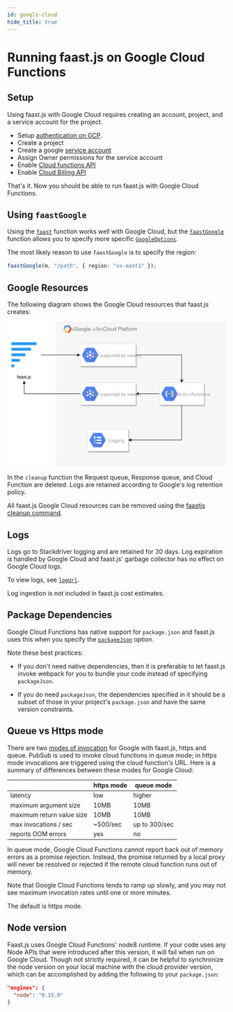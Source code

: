 ```yaml
---
id: google-cloud
hide_title: true
---
```


# Running faast.js on Google Cloud Functions

## Setup

Using faast.js with Google Cloud requires creating an account, project, and a service account for the project.

- Setup [authentication on GCP](https://cloud.google.com/docs/authentication/getting-started).
- Create a project
- Create a google [service account](https://console.cloud.google.com/iam-admin/serviceaccounts)
- Assign Owner permissions for the service account
- Enable [Cloud functions API](https://console.cloud.google.com/functions)
- Enable [Cloud Billing API](https://console.developers.google.com/apis/api/cloudbilling.googleapis.com/overview)

That's it. Now you should be able to run faast.js with Google Cloud Functions.

## Using `faastGoogle`

Using the [`faast`](./api/faastjs.faast.md) function works well with Google Cloud, but the [`faastGoogle`](./api/faastjs.faastgoogle.md) function allows you to specify more specific [`GoogleOptions`](./api/faastjs.googleoptions.md).

The most likely reason to use `faastGoogle` is to specify the region:

```typescript
faastGoogle(m, "/path", { region: "us-east1" });
```

## Google Resources

The following diagram shows the Google Cloud resources that faast.js creates:

![faastjs-architecture-google](./diagrams/faastjs-architecture-google.svg "faast.js architecture for google")

In the `cleanup` function the Request queue, Response queue, and Cloud Function are deleted. Logs are retained according to Google's log retention policy.

All faast.js Google Cloud resources can be removed using the [faastjs cleanup command](./01-introduction#cleanup-command).

## Logs

Logs go to Stackdriver logging and are retained for 30 days. Log expiration is handled by Google Cloud and faast.js' garbage collector has no effect on Google Cloud logs.

To view logs, see [`logUrl`](./api/faastjs.faastmodule.logurl.md).

Log ingestion is not included in faast.js cost estimates.

## Package Dependencies

Google Cloud Functions has native support for `package.json` and faast.js uses this when you specify the [`packageJson`](./api/faastjs.commonoptions.packagejson.md) option.

Note these best practices:

- If you don't need native dependencies, then it is preferable to let faast.js invoke webpack for you to bundle your code instead of specifying `packageJson`.

- If you do need `packageJson`, the dependencies specified in it should be a subset of those in your project's `package.json` and have the same version constraints.

## Queue vs Https mode

There are two [modes of invocation](./api/faastjs.commonoptions.mode.md) for Google with faast.js, https and queue. PubSub is used to invoke cloud functions in queue mode; in https mode invocations are triggered using the cloud function's URL. Here is a summary of differences between these modes for Google Cloud:

|                           | https mode | queue mode    |
| ------------------------- | ---------- | ------------- |
| latency                   | low        | higher        |
| maximum argument size     | 10MB       | 10MB          |
| maximum return value size | 10MB       | 10MB          |
| max invocations / sec     | ~500/sec   | up to 300/sec |
| reports OOM errors        | yes        | no            |

In queue mode, Google Cloud Functions cannot report back out of memory errors as a promise rejection. Instead, the promise returned by a local proxy will never be resolved or rejected if the remote cloud function runs out of memory.

Note that Google Cloud Functions tends to ramp up slowly, and you may not see maximum invocation rates until one or more minutes.

The default is https mode.

## Node version

Faast.js uses Google Cloud Functions' node8 runtime. If your code uses any Node
APIs that were introduced after this version, it will fail when run on Google
Cloud. Though not strictly required, it can be helpful to synchronize the node
version on your local machine with the cloud provider version, which can be
accomplished by adding the following to your `package.json`:

```json
"engines": {
  "node": "8.15.0"
}
```
